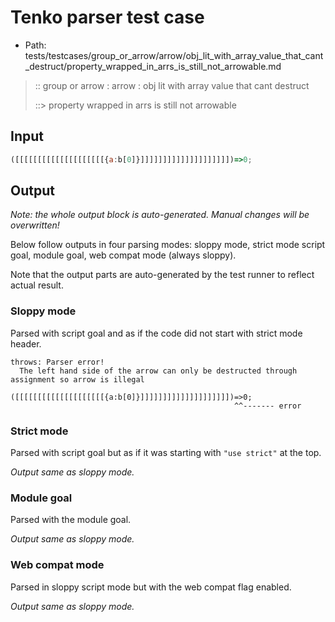 # Tenko parser test case

- Path: tests/testcases/group_or_arrow/arrow/obj_lit_with_array_value_that_cant_destruct/property_wrapped_in_arrs_is_still_not_arrowable.md

> :: group or arrow : arrow : obj lit with array value that cant destruct
>
> ::> property wrapped in arrs is still not arrowable

## Input

`````js
([[[[[[[[[[[[[[[[[[[[{a:b[0]}]]]]]]]]]]]]]]]]]]]])=>0;
`````

## Output

_Note: the whole output block is auto-generated. Manual changes will be overwritten!_

Below follow outputs in four parsing modes: sloppy mode, strict mode script goal, module goal, web compat mode (always sloppy).

Note that the output parts are auto-generated by the test runner to reflect actual result.

### Sloppy mode

Parsed with script goal and as if the code did not start with strict mode header.

`````
throws: Parser error!
  The left hand side of the arrow can only be destructed through assignment so arrow is illegal

([[[[[[[[[[[[[[[[[[[[{a:b[0]}]]]]]]]]]]]]]]]]]]]])=>0;
                                                  ^^------- error
`````

### Strict mode

Parsed with script goal but as if it was starting with `"use strict"` at the top.

_Output same as sloppy mode._

### Module goal

Parsed with the module goal.

_Output same as sloppy mode._

### Web compat mode

Parsed in sloppy script mode but with the web compat flag enabled.

_Output same as sloppy mode._
